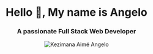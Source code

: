 <h1 align='center'>Hello 👋, My name is Angelo</h1>

<h3 align='center'>A passionate Full Stack Web Developer</h3>

<p align='center'><img src="https://github-readme-stats.vercel.app/api/top-langs/?username=angelokezimana&layout=compact&hide=html&theme=dark&hide_title=true" alt="Kezimana Aimé Angelo" /></p>

<!--
**angelokezimana/angelokezimana** is a ✨ _special_ ✨ repository because its `README.md` (this file) appears on your GitHub profile.

Here are some ideas to get you started:

- 🔭 I’m currently working on ...
- 🌱 I’m currently learning ...
- 👯 I’m looking to collaborate on ...
- 🤔 I’m looking for help with ...
- 💬 Ask me about ...
- 📫 How to reach me: ...
- 😄 Pronouns: ...
- ⚡ Fun fact: ...
-->
